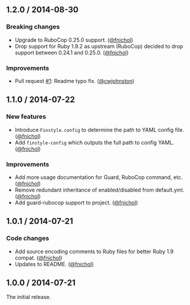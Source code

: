 ## 1.2.0 / 2014-08-30

### Breaking changes

* Upgrade to RuboCop 0.25.0 support. ([@fnichol][])
* Drop support for Ruby 1.9.2 as upstream (RuboCop) decided to drop support between 0.24.1 and 0.25.0. ([@fnichol][])

### Improvements

* Pull request [#1][]: Readme typo fix. ([@cwjohnston][])


## 1.1.0 / 2014-07-22

### New features

* Introduce `Finstyle.config` to determine the path to YAML config file. ([@fnichol][])
* Add `finstyle-config` which outputs the full path to config YAML. ([@fnichol][])

### Improvements

* Add more usage documentation for Guard, RuboCop command, etc. ([@fnichol][])
* Remove redundant inheritance of enabled/disabled from default.yml. ([@fnichol][])
* Add guard-rubocop support to project. ([@fnichol][])


## 1.0.1 / 2014-07-21

### Code changes

* Add source encoding comments to Ruby files for better Ruby 1.9 compat. ([@fnichol][])
* Updates to README. ([@fnichol][])


## 1.0.0 / 2014-07-21

The initial release.

<!--- The following link definition list is generated by PimpMyChangelog --->
[#1]: https://github.com/fnichol/finstyle/issues/1
[@cwjohnston]: https://github.com/cwjohnston
[@fnichol]: https://github.com/fnichol
